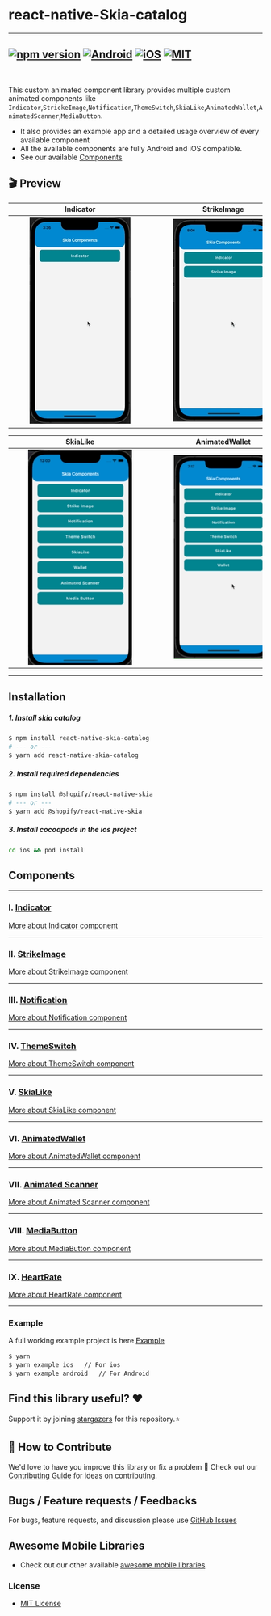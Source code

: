 # react-native-Skia-catalog

---

## [![npm version](https://img.shields.io/badge/npm%20package-0.0.2-orange)](https://www.npmjs.org/package/react-native-skia-catalog) [![Android](https://img.shields.io/badge/Platform-Android-green?logo=android)](https://www.android.com) [![iOS](https://img.shields.io/badge/Platform-iOS-green?logo=apple)](https://developer.apple.com/ios) [![MIT](https://img.shields.io/badge/License-MIT-green)](https://opensource.org/licenses/MIT)

<br>

This custom animated component library provides multiple custom animated components like `Indicator`,`StrickeImage`,`Notification`,`ThemeSwitch`,`SkiaLike`,`AnimatedWallet`,`AnimatedScanner`,`MediaButton`.

- It also provides an example app and a detailed usage overview of every available component
- All the available components are fully Android and iOS compatible.
- See our available <a href="#Components">Components</a>

## 🎬 Preview

| <div style="width:270px"></div>Indicator | <div style="width:270px"></div>StrikeImage  | <div style="width:270px"></div>Notification  | <div style="width:270px"></div>Theme Switch |
| :--------------------------------------: | :-----------------------------------------: | :------------------------------------------: | :-----------------------------------------: |
|    ![alt tag](./assets/Indicator.gif)    | ![alt tag](./assets/StrikeImageDefault.gif) | ![alt_tag](./assets/DefaultNotification.gif) |  ![alt tag](./assets/SkiaThemeSwitch.gif)   |

| <div style = "width: 270px">SkiaLike</div> | <div style = "width: 270px">AnimatedWallet</div> | <div style = "width: 270px">Animated Scanner</div> | <div style = "width: 270px">Media Button</div> |
| :----------------------------------------: | :----------------------------------------------: | :------------------------------------------------: | :--------------------------------------------: |
|     ![alt tag](./assets/SkiaLike.gif)      |  ![alt tag](./assets/DefaultAnimatedWallet.gif)  |          ![alt tag](./assets/Scanner.gif)          |      ![alt tag](./assets/MediaButton.gif)      |

---

## Installation

##### 1. Install skia catalog

```bash
$ npm install react-native-skia-catalog
# --- or ---
$ yarn add react-native-skia-catalog
```

##### 2. Install required dependencies

```bash
$ npm install @shopify/react-native-skia
# --- or ---
$ yarn add @shopify/react-native-skia
```

##### 3. Install cocoapods in the ios project

```bash
cd ios && pod install
```

## Components

---

### Ⅰ. [Indicator](./src/components/Indicator)

[More about Indicator component](./src/components/Indicator/README.md)

---

### ⅠI. [StrikeImage](./src/components/StrikeImage)

[More about StrikeImage component](./src/components/StrikeImage/README.md)

---

### ⅠII. [Notification](./src/components/Notification)

[More about Notification component](./src/components/Notification/README.md)

---

### IV. [ThemeSwitch](./src/components/ThemeSwitch)

[More about ThemeSwitch component](./src/components/ThemeSwitch/README.md)

---

### V. [SkiaLike](./src/components/SkiaLike)

[More about SkiaLike component](./src/components/SkiaLike/README.md)

---

### VI. [AnimatedWallet](./src/components/AnimatedWallet)

[More about AnimatedWallet component](./src/components/AnimatedWallet/README.md)

---

### VII. [Animated Scanner](./src/components/AnimatedScanner)

[More about Animated Scanner component](./src/components/MediaButton/README.md)

---

### VIII. [MediaButton](./src/components/MediaButton)

[More about MediaButton component](./src/components/MediaButton//README.md)

---

### IX. [HeartRate](./src/components/HeartRate)

[More about HeartRate component](./src/components/HeartRate/README.md)

---

### Example

A full working example project is here [Example](./example/)

```sh
$ yarn
$ yarn example ios   // For ios
$ yarn example android   // For Android
```

## Find this library useful? ❤️

Support it by joining [stargazers](https://github.com/SimformSolutionsPvtLtd/react-native-skia-catalog/stargazers) for this repository.⭐

## 🤝 How to Contribute

We'd love to have you improve this library or fix a problem 💪
Check out our [Contributing Guide](CONTRIBUTING.md) for ideas on contributing.

## Bugs / Feature requests / Feedbacks

For bugs, feature requests, and discussion please use [GitHub Issues](https://github.com/SimformSolutionsPvtLtd/react-native-skia-catalog/issues)

## Awesome Mobile Libraries

- Check out our other available [awesome mobile libraries](https://github.com/SimformSolutionsPvtLtd/Awesome-Mobile-Libraries)

### License

- [MIT License](./LICENSE)
